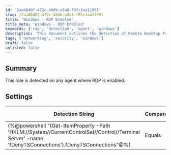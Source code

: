 ```yaml
---
id: '2aa464bf-472c-48db-a3a8-f8fc1aa11091'
slug: /2aa464bf-472c-48db-a3a8-f8fc1aa11091
title: 'Windows - RDP Enabled'
title_meta: 'Windows - RDP Enabled'
keywords: ['rdp', 'detection', 'agent', 'windows']
description: 'This document outlines the detection of Remote Desktop Protocol (RDP) enabled on agents. It provides the detection string, comparator, result, and applicable operating systems for effective monitoring and management.'
tags: ['networking', 'security', 'windows']
draft: false
unlisted: false
---
```


## Summary

This role is detected on any agent where RDP is enabled.

## Settings

| Detection String                                                                                     | Comparator | Result | Applicable OS |
|------------------------------------------------------------------------------------------------------|------------|--------|----------------|
| \{%@powershell "(Get-ItemProperty -Path 'HKLM://System//CurrentControlSet//Control//Terminal Server' -name 'fDenyTSConnections').fDenyTSConnections"@%} | Equals     | 0      | Windows        |